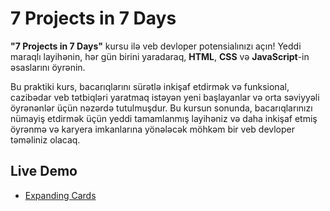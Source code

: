 # 7 Projects in 7 Days

**"7 Projects in 7 Days"** kursu ilə veb devloper potensialınızı açın! Yeddi maraqlı layihənin, hər gün birini yaradaraq, **HTML**, **CSS** və **JavaScript**-in əsaslarını öyrənin. 

Bu praktiki kurs, bacarıqlarını sürətlə inkişaf etdirmək və funksional, cazibədar veb tətbiqləri yaratmaq istəyən yeni başlayanlar və orta səviyyəli öyrənənlər üçün nəzərdə tutulmuşdur. Bu kursun sonunda, bacarıqlarınızı nümayiş etdirmək üçün yeddi tamamlanmış layihəniz və daha inkişaf etmiş öyrənmə və karyera imkanlarına yönələcək möhkəm bir veb devloper təməliniz olacaq.

## Live Demo

 - [Expanding Cards](https://expandingcardswebproject.netlify.app/)
